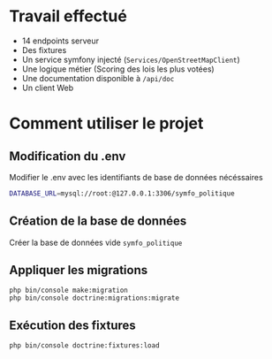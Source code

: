 # Travail effectué

- 14 endpoints serveur
- Des fixtures
- Un service symfony injecté (`Services/OpenStreetMapClient`)
- Une logique métier (Scoring des lois les plus votées)
- Une documentation disponible à `/api/doc`
- Un client Web

# Comment utiliser le projet

## Modification du .env

Modifier le .env avec les identifiants de base de données nécéssaires

```bash
DATABASE_URL=mysql://root:@127.0.0.1:3306/symfo_politique
```

## Création de la base de données

Créer la base de données vide `symfo_politique`

## Appliquer les migrations

```
php bin/console make:migration
php bin/console doctrine:migrations:migrate
```

## Exécution des fixtures


```bash
php bin/console doctrine:fixtures:load
```


